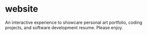 # website
An interactive experience to showcare personal art portfolio, coding projects, and software development resume. Please enjoy. 
